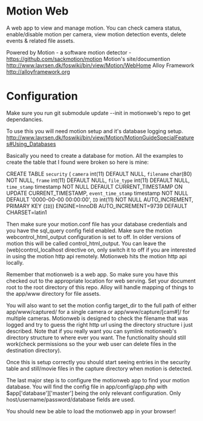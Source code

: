 Motion Web
===================
A web app to view and manage motion. You can check camera status, enable/disable motion per camera, view motion detection events, delete events & related file assets.

Powered by
Motion - a software motion detector - https://github.com/sackmotion/motion
Motion's site/documention http://www.lavrsen.dk/foswiki/bin/view/Motion/WebHome
Alloy Framework
http://alloyframework.org



Configuration
===================

Make sure you run git submodule update --init in motionweb's repo to get dependancies.

To use this you will need motion setup and it's database logging setup.
http://www.lavrsen.dk/foswiki/bin/view/Motion/MotionGuideSpecialFeatures#Using_Databases

Basically you need to create a database for motion. All the examples to create the table that I found were broken so here is mine:

CREATE TABLE `security` (  `camera` int(11) DEFAULT NULL,  `filename` char(80) NOT NULL,  `frame` int(11) DEFAULT NULL,  `file_type` int(11) DEFAULT NULL,  `time_stamp` timestamp NOT NULL DEFAULT CURRENT_TIMESTAMP ON UPDATE CURRENT_TIMESTAMP,  `event_time_stamp` timestamp NOT NULL DEFAULT '0000-00-00 00:00:00',  `ID` int(11) NOT NULL AUTO_INCREMENT,  PRIMARY KEY (`ID`)) ENGINE=InnoDB AUTO_INCREMENT=9739 DEFAULT CHARSET=latin1

Then make sure your motion.conf file has your database credentials and you have the sql_query config field enabled. Make sure the motion webcontrol_html_output configuration is set to off. In older versions of motion this will be called control_html_output. You can leave the (web)control_localhost directive on, only switch it to off if you are interested in using the motion http api remotely. Motionweb hits the motion http api locally.

Remember that motionweb is a web app. So make sure you have this checked out to the appropriate location for web serving. Set your document root to the root directory of this repo. Alloy will handle mapping of things to the app/www directory for file assets.

You will also want to set the motion config target_dir to the full path of either app/www/captured/ for a single camera or app/www/capture/[cam#]/ for multiple cameras. Motionweb is designed to check the filename that was logged and try to guess the right http url using the directory structure i just described. Note that if you really want you can symlink motionweb's directory structure to where ever you want. The functionality should still work(check permissions so the your web user can delete files in the destination directory).

Once this is setup correctly you should start seeing entries in the security table and still/movie files in the capture directory when motion is detected.

The last major step is to configure the motionweb app to find your motion database. You will find the config file in app/config/app.php with $app['database']['master'] being the only relevant configuration. Only host/username/password/database fields are used.

You should new be able to load the motionweb app in your browser!
